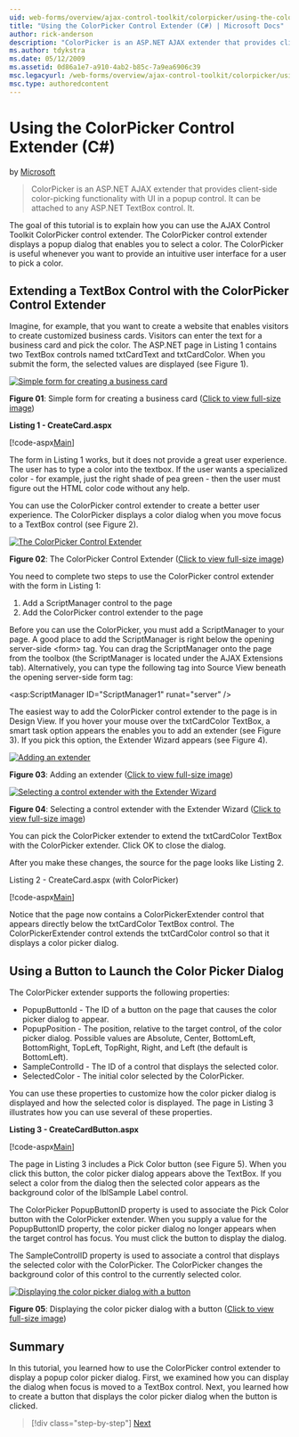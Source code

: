 ```yaml
---
uid: web-forms/overview/ajax-control-toolkit/colorpicker/using-the-colorpicker-control-extender-cs
title: "Using the ColorPicker Control Extender (C#) | Microsoft Docs"
author: rick-anderson
description: "ColorPicker is an ASP.NET AJAX extender that provides client-side color-picking functionality with UI in a popup control. It can be attached to any ASP.NET... (C#)"
ms.author: tdykstra
ms.date: 05/12/2009
ms.assetid: 0d86a1e7-a910-4ab2-b85c-7a9ea6906c39
msc.legacyurl: /web-forms/overview/ajax-control-toolkit/colorpicker/using-the-colorpicker-control-extender-cs
msc.type: authoredcontent
---
```

# Using the ColorPicker Control Extender (C#)

by [Microsoft](https://github.com/microsoft)

> ColorPicker is an ASP.NET AJAX extender that provides client-side color-picking functionality with UI in a popup control. It can be attached to any ASP.NET TextBox control. It.

The goal of this tutorial is to explain how you can use the AJAX Control Toolkit ColorPicker control extender. The ColorPicker control extender displays a popup dialog that enables you to select a color. The ColorPicker is useful whenever you want to provide an intuitive user interface for a user to pick a color.

## Extending a TextBox Control with the ColorPicker Control Extender

Imagine, for example, that you want to create a website that enables visitors to create customized business cards. Visitors can enter the text for a business card and pick the color. The ASP.NET page in Listing 1 contains two TextBox controls named txtCardText and txtCardColor. When you submit the form, the selected values are displayed (see Figure 1).

[![Simple form for creating a business card](using-the-colorpicker-control-extender-cs/_static/image1.jpg)](using-the-colorpicker-control-extender-cs/_static/image1.png)

**Figure 01**: Simple form for creating a business card ([Click to view full-size image](using-the-colorpicker-control-extender-cs/_static/image2.png))

**Listing 1 - CreateCard.aspx**

[!code-aspx[Main](using-the-colorpicker-control-extender-cs/samples/sample1.aspx)]

The form in Listing 1 works, but it does not provide a great user experience. The user has to type a color into the textbox. If the user wants a specialized color - for example, just the right shade of pea green - then the user must figure out the HTML color code without any help.

You can use the ColorPicker control extender to create a better user experience. The ColorPicker displays a color dialog when you move focus to a TextBox control (see Figure 2).

[![The ColorPicker Control Extender](using-the-colorpicker-control-extender-cs/_static/image2.jpg)](using-the-colorpicker-control-extender-cs/_static/image3.png)

**Figure 02**: The ColorPicker Control Extender ([Click to view full-size image](using-the-colorpicker-control-extender-cs/_static/image4.png))

You need to complete two steps to use the ColorPicker control extender with the form in Listing 1:

1. Add a ScriptManager control to the page
2. Add the ColorPicker control extender to the page

Before you can use the ColorPicker, you must add a ScriptManager to your page. A good place to add the ScriptManager is right below the opening server-side &lt;form&gt; tag. You can drag the ScriptManager onto the page from the toolbox (the ScriptManager is located under the AJAX Extensions tab). Alternatively, you can type the following tag into Source View beneath the opening server-side form tag:

&lt;asp:ScriptManager ID="ScriptManager1" runat="server" /&gt;

The easiest way to add the ColorPicker control extender to the page is in Design View. If you hover your mouse over the txtCardColor TextBox, a smart task option appears the enables you to add an extender (see Figure 3). If you pick this option, the Extender Wizard appears (see Figure 4).

[![Adding an extender](using-the-colorpicker-control-extender-cs/_static/image3.jpg)](using-the-colorpicker-control-extender-cs/_static/image5.png)

**Figure 03**: Adding an extender ([Click to view full-size image](using-the-colorpicker-control-extender-cs/_static/image6.png))

[![Selecting a control extender with the Extender Wizard](using-the-colorpicker-control-extender-cs/_static/image4.jpg)](using-the-colorpicker-control-extender-cs/_static/image7.png)

**Figure 04**: Selecting a control extender with the Extender Wizard ([Click to view full-size image](using-the-colorpicker-control-extender-cs/_static/image8.png))

You can pick the ColorPicker extender to extend the txtCardColor TextBox with the ColorPicker extender. Click OK to close the dialog.

After you make these changes, the source for the page looks like Listing 2.

Listing 2 - CreateCard.aspx (with ColorPicker)

[!code-aspx[Main](using-the-colorpicker-control-extender-cs/samples/sample2.aspx)]

Notice that the page now contains a ColorPickerExtender control that appears directly below the txtCardColor TextBox control. The ColorPickerExtender control extends the txtCardColor control so that it displays a color picker dialog.

## Using a Button to Launch the Color Picker Dialog

The ColorPicker extender supports the following properties:

- PopupButtonId - The ID of a button on the page that causes the color picker dialog to appear.
- PopupPosition - The position, relative to the target control, of the color picker dialog. Possible values are Absolute, Center, BottomLeft, BottomRight, TopLeft, TopRight, Right, and Left (the default is BottomLeft).
- SampleControlId - The ID of a control that displays the selected color.
- SelectedColor - The initial color selected by the ColorPicker.

You can use these properties to customize how the color picker dialog is displayed and how the selected color is displayed. The page in Listing 3 illustrates how you can use several of these properties.

**Listing 3 - CreateCardButton.aspx**

[!code-aspx[Main](using-the-colorpicker-control-extender-cs/samples/sample3.aspx)]

The page in Listing 3 includes a Pick Color button (see Figure 5). When you click this button, the color picker dialog appears above the TextBox. If you select a color from the dialog then the selected color appears as the background color of the lblSample Label control.

The ColorPicker PopupButtonID property is used to associate the Pick Color button with the ColorPicker extender. When you supply a value for the PopupButtonID property, the color picker dialog no longer appears when the target control has focus. You must click the button to display the dialog.

The SampleControlID property is used to associate a control that displays the selected color with the ColorPicker. The ColorPicker changes the background color of this control to the currently selected color.

[![Displaying the color picker dialog with a button](using-the-colorpicker-control-extender-cs/_static/image5.jpg)](using-the-colorpicker-control-extender-cs/_static/image9.png)

**Figure 05**: Displaying the color picker dialog with a button ([Click to view full-size image](using-the-colorpicker-control-extender-cs/_static/image10.png))

## Summary

In this tutorial, you learned how to use the ColorPicker control extender to display a popup color picker dialog. First, we examined how you can display the dialog when focus is moved to a TextBox control. Next, you learned how to create a button that displays the color picker dialog when the button is clicked.

> [!div class="step-by-step"]
> [Next](using-the-colorpicker-control-extender-vb.md)

